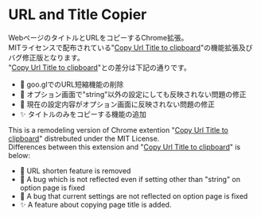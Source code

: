 # URL and Title Copier
WebページのタイトルとURLをコピーするChrome拡張。  
MITライセンスで配布されている"[Copy Url Title to clipboard](https://github.com/ldong/copy_title_url)"の機能拡張及びバグ修正版となります。  
"[Copy Url Title to clipboard](https://github.com/ldong/copy_title_url)"との差分は下記の通りです。

- 🐛 goo.glでのURL短縮機能の削除
- 🐛 オプション画面で"string"以外の設定にしても反映されない問題の修正
- 🐛 現在の設定内容がオプション画面に反映されない問題の修正
- ✨ タイトルのみをコピーする機能の追加

This is a remodeling version of Chrome extention "[Copy Url Title to clipboard](https://github.com/ldong/copy_title_url)" distrebuted under the MIT License.  
Differences between this extension and "[Copy Url Title to clipboard](https://github.com/ldong/copy_title_url)" is below:

- 🐛 URL shorten feature is removed
- 🐛 A bug which is not reflected even if setting other than "string" on option page is fixed
- 🐛 A bug that current settings are not reflected on option page is fixed
- ✨ A feature about copying page title is added.